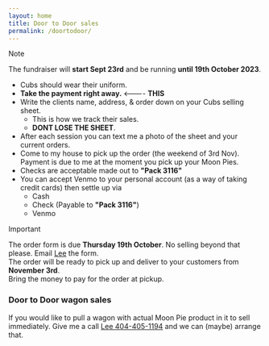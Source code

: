 ```yaml
---
layout: home
title: Door to Door sales
permalink: /doortodoor/
---
```


> [!NOTE] 
> The fundraiser will **start Sept 23rd** and be running **until 19th October 2023**.



- Cubs should wear their uniform.
- **Take the payment right away.** <---- **THIS**
- Write the clients name, address, & order down on your Cubs selling sheet. 
    - This is how we track their sales. 
    - **DONT LOSE THE SHEET**.
- After each session you can text me a photo of the sheet and your current orders.
- Come to my house to pick up the order (the weekend of 3rd Nov). Payment is due to me at the moment you pick up your Moon Pies.
- Checks are acceptable made out to **"Pack 3116"**
- You can accept Venmo to your personal account (as a way of taking credit cards) then settle up via
    - Cash
    - Check (Payable to **"Pack 3116"**)
    - Venmo


> [!IMPORTANT]
> The order form is due **Thursday 19th October**. No selling beyond that please. Email [Lee](lee@codejourneymen.com) the form.<br/>
> The order will be ready to pick up and deliver to your customers from **November 3rd**.<br/>
> Bring the money to pay for the order at pickup.<br/>


### Door to Door wagon sales

If you would like to pull a wagon with actual Moon Pie product in it to sell immediately. Give me a call [Lee 404-405-1194](tel:4044051194) and we can (maybe) arrange that.

